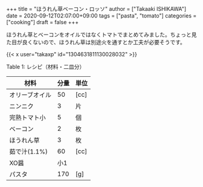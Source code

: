 +++
title = "ほうれん草ベーコン・ロッソ"
author = ["Takaaki ISHIKAWA"]
date = 2020-09-12T02:07:00+09:00
tags = ["pasta", "tomato"]
categories = ["cooking"]
draft = false
+++

ほうれん草とベーコンをオイルではなくトマトでまとめてみました。ちょっと見た目が良くないので、ほうれん草は別途火を通すとか工夫が必要そうです。  

{{< x user="takaxp" id="1304631811130028032" >}}  

<div class="table-caption">
  <span class="table-number">Table 1</span>:
  レシピ（材料・二皿分）
</div>

| 材料      | 分量 | 単位 |
|---------|----|----|
| オリーブオイル | 50  | [cc] |
| ニンニク  | 3   | 片   |
| 完熟トマト小 | 5   | 個   |
| ベーコン  | 2   | 枚   |
| ほうれん草 | 3   | 枚   |
| 茹で汁(1.1%) | 60  | [cc] |
| XO醤      | 小1 |      |
| パスタ    | 170 | [g]  |

